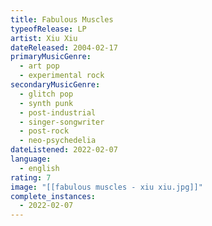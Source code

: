 ```yaml
---
title: Fabulous Muscles
typeofRelease: LP
artist: Xiu Xiu
dateReleased: 2004-02-17
primaryMusicGenre:
  - art pop
  - experimental rock
secondaryMusicGenre:
  - glitch pop
  - synth punk
  - post-industrial
  - singer-songwriter
  - post-rock
  - neo-psychedelia
dateListened: 2022-02-07
language:
  - english
rating: 7
image: "[[fabulous muscles - xiu xiu.jpg]]"
complete_instances:
  - 2022-02-07
---
```

